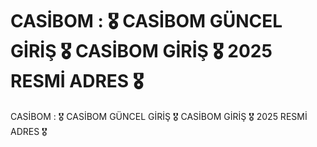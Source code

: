 # CASİBOM : 🎖️  CASİBOM GÜNCEL GİRİŞ 🎖️ CASİBOM GİRİŞ 🎖️ 2025 RESMİ ADRES 🎖️ 
CASİBOM : 🎖️  CASİBOM GÜNCEL GİRİŞ 🎖️ CASİBOM GİRİŞ 🎖️ 2025 RESMİ ADRES 🎖️ 
